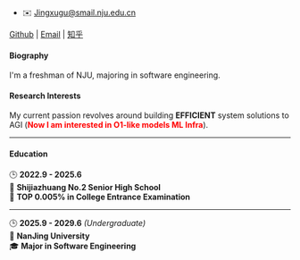 <p id="contact-info"></p>

* ✉️ [Jingxugu@smail.nju.edu.cn](mailto:jingxugu@smail.nju.edu.cn)

[Github](https://github.com/GrainRainy) | [Email](jingxugu@smail.nju.edu.cn) | [知乎](https://www.zhihu.com/people/can-ruo-fan-xing-73-19)

#### Biography

I'm a freshman of NJU, majoring in software engineering.

#### Research Interests

My current passion revolves around building **EFFICIENT** system solutions to AGI (<strong style="color:red;"><strong>Now I am interested in O1-like models ML Infra</strong></strong>).

-----

#### Education

🕒 **2022.9 - 2025.6**  
📍 **Shijiazhuang No.2 Senior High School**  
📝 **TOP 0.005% in College Entrance Examination**

---

🕒 **2025.9 - 2029.6** *(Undergraduate)*  
📍 **NanJing University**  
🎓 **Major in Software Engineering**
